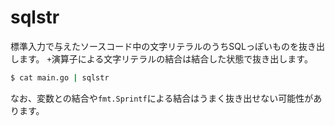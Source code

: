# sqlstr

標準入力で与えたソースコード中の文字リテラルのうちSQLっぽいものを抜き出します。
`+`演算子による文字リテラルの結合は結合した状態で抜き出します。

```sh
$ cat main.go | sqlstr
```

なお、変数との結合や`fmt.Sprintf`による結合はうまく抜き出せない可能性があります。

